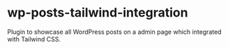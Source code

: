 # wp-posts-tailwind-integration
Plugin to showcase all WordPress posts on a admin page which integrated with Tailwind CSS.
